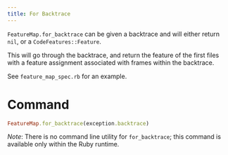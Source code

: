 ```yaml
---
title: For Backtrace
---
```


`FeatureMap.for_backtrace` can be given a backtrace and will either return `nil`, or a `CodeFeatures::Feature`.

This will go through the backtrace, and return the feature of the first files with a feature assignment associated with frames within the backtrace.

See `feature_map_spec.rb` for an example.

# Command

```ruby
FeatureMap.for_backtrace(exception.backtrace)
```

_Note_: There is no command line utility for `for_backtrace`; this command is available only within the Ruby runtime.
